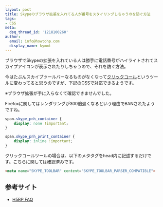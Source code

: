 ```yaml
---
layout: post
title: Skypeのブラウザ拡張を入れてる人が番号をスタイリングしちゃうのを防ぐ方法
tags: 
- CSS
meta:
  dsq_thread_id: '1218100260'
author:
  email: info@howtohp.com 
  display_name: kymmt
---
```

ブラウザでSkypeの拡張を入れている人は勝手に電話番号がハイライトされてスカイプアイコンが表示されたりしちゃうので、それを防ぐ方法。

今はたぶんスカイプツールバーなるものがなくなって[クリックコール](http://www.skype.com/ja/download-skype/click-to-call)というツールに変わってると思うのですが、下記のCSSで対応できるようです。  

※ブラウザ拡張が手に入らなくて確認できませんでした。

Firefoxに関してはレンダリングが300倍遅くなるという理由でBANされたようですね。  

~~~ css
span.skype_pnh_container {
    display: none !important;
}

span.skype_pnh_print_container {
    display: inline !important;
}
~~~

クリックコールツールの場合は、以下のメタタグをhead内に記述するだけです。こちらに関しては確認済みです。  

~~~ html
<meta name="SKYPE_TOOLBAR" content="SKYPE_TOOLBAR_PARSER_COMPATIBLE">
~~~

## 参考サイト

* [H5BP FAQ](https://github.com/h5bp/html5-boilerplate/blob/master/doc/faq.md)
